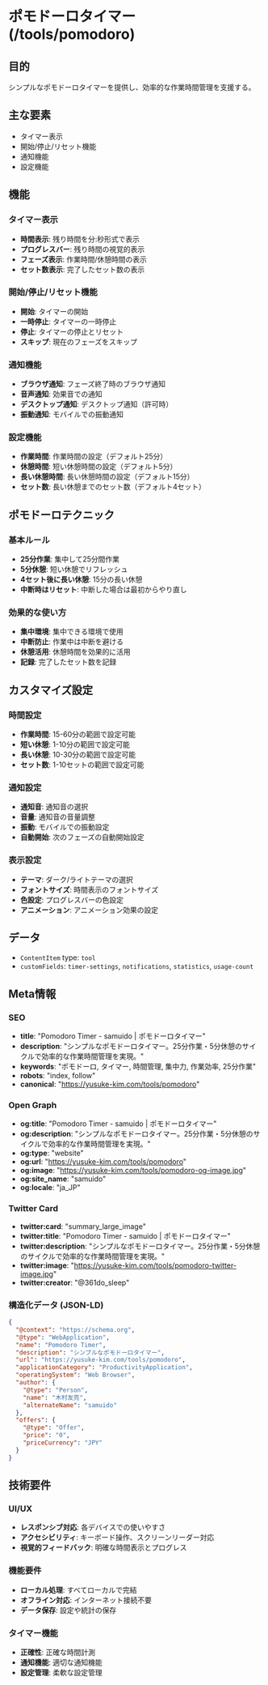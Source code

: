 # ポモドーロタイマー (/tools/pomodoro)

## 目的

シンプルなポモドーロタイマーを提供し、効率的な作業時間管理を支援する。

## 主な要素

- タイマー表示
- 開始/停止/リセット機能
- 通知機能
- 設定機能

## 機能

### タイマー表示

- **時間表示**: 残り時間を分:秒形式で表示
- **プログレスバー**: 残り時間の視覚的表示
- **フェーズ表示**: 作業時間/休憩時間の表示
- **セット数表示**: 完了したセット数の表示

### 開始/停止/リセット機能

- **開始**: タイマーの開始
- **一時停止**: タイマーの一時停止
- **停止**: タイマーの停止とリセット
- **スキップ**: 現在のフェーズをスキップ

### 通知機能

- **ブラウザ通知**: フェーズ終了時のブラウザ通知
- **音声通知**: 効果音での通知
- **デスクトップ通知**: デスクトップ通知（許可時）
- **振動通知**: モバイルでの振動通知

### 設定機能

- **作業時間**: 作業時間の設定（デフォルト25分）
- **休憩時間**: 短い休憩時間の設定（デフォルト5分）
- **長い休憩時間**: 長い休憩時間の設定（デフォルト15分）
- **セット数**: 長い休憩までのセット数（デフォルト4セット）

## ポモドーロテクニック

### 基本ルール

- **25分作業**: 集中して25分間作業
- **5分休憩**: 短い休憩でリフレッシュ
- **4セット後に長い休憩**: 15分の長い休憩
- **中断時はリセット**: 中断した場合は最初からやり直し

### 効果的な使い方

- **集中環境**: 集中できる環境で使用
- **中断防止**: 作業中は中断を避ける
- **休憩活用**: 休憩時間を効果的に活用
- **記録**: 完了したセット数を記録

## カスタマイズ設定

### 時間設定

- **作業時間**: 15-60分の範囲で設定可能
- **短い休憩**: 1-10分の範囲で設定可能
- **長い休憩**: 10-30分の範囲で設定可能
- **セット数**: 1-10セットの範囲で設定可能

### 通知設定

- **通知音**: 通知音の選択
- **音量**: 通知音の音量調整
- **振動**: モバイルでの振動設定
- **自動開始**: 次のフェーズの自動開始設定

### 表示設定

- **テーマ**: ダーク/ライトテーマの選択
- **フォントサイズ**: 時間表示のフォントサイズ
- **色設定**: プログレスバーの色設定
- **アニメーション**: アニメーション効果の設定

## データ

- `ContentItem` type: `tool`
- `customFields`: `timer-settings`, `notifications`, `statistics`, `usage-count`

## Meta情報

### SEO

- **title**: "Pomodoro Timer - samuido | ポモドーロタイマー"
- **description**: "シンプルなポモドーロタイマー。25分作業・5分休憩のサイクルで効率的な作業時間管理を実現。"
- **keywords**: "ポモドーロ, タイマー, 時間管理, 集中力, 作業効率, 25分作業"
- **robots**: "index, follow"
- **canonical**: "https://yusuke-kim.com/tools/pomodoro"

### Open Graph

- **og:title**: "Pomodoro Timer - samuido | ポモドーロタイマー"
- **og:description**: "シンプルなポモドーロタイマー。25分作業・5分休憩のサイクルで効率的な作業時間管理を実現。"
- **og:type**: "website"
- **og:url**: "https://yusuke-kim.com/tools/pomodoro"
- **og:image**: "https://yusuke-kim.com/tools/pomodoro-og-image.jpg"
- **og:site_name**: "samuido"
- **og:locale**: "ja_JP"

### Twitter Card

- **twitter:card**: "summary_large_image"
- **twitter:title**: "Pomodoro Timer - samuido | ポモドーロタイマー"
- **twitter:description**: "シンプルなポモドーロタイマー。25分作業・5分休憩のサイクルで効率的な作業時間管理を実現。"
- **twitter:image**: "https://yusuke-kim.com/tools/pomodoro-twitter-image.jpg"
- **twitter:creator**: "@361do_sleep"

### 構造化データ (JSON-LD)

```json
{
  "@context": "https://schema.org",
  "@type": "WebApplication",
  "name": "Pomodoro Timer",
  "description": "シンプルなポモドーロタイマー",
  "url": "https://yusuke-kim.com/tools/pomodoro",
  "applicationCategory": "ProductivityApplication",
  "operatingSystem": "Web Browser",
  "author": {
    "@type": "Person",
    "name": "木村友亮",
    "alternateName": "samuido"
  },
  "offers": {
    "@type": "Offer",
    "price": "0",
    "priceCurrency": "JPY"
  }
}
```

## 技術要件

### UI/UX

- **レスポンシブ対応**: 各デバイスでの使いやすさ
- **アクセシビリティ**: キーボード操作、スクリーンリーダー対応
- **視覚的フィードバック**: 明確な時間表示とプログレス

### 機能要件

- **ローカル処理**: すべてローカルで完結
- **オフライン対応**: インターネット接続不要
- **データ保存**: 設定や統計の保存

### タイマー機能

- **正確性**: 正確な時間計測
- **通知機能**: 適切な通知機能
- **設定管理**: 柔軟な設定管理
